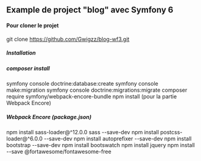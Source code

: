 ## Example de project "blog" avec Symfony 6

#### Pour cloner le projet

git clone https://github.com/Gwigzz/blog-wf3.git

##### Installation

##### composer install
symfony console doctrine:database:create
symfony console make:migration
symfony console doctrine:migrations:migrate
composer require symfony/webpack-encore-bundle
npm install (pour la partie Webpack Encore)

##### Webpack Encore (package.json)

 npm install sass-loader@^12.0.0 sass --save-dev
 npm install postcss-loader@^6.0.0 --save-dev
 npm install autoprefixer --save-dev
 npm install bootstrap --save-dev
 npm install bootswatch
 npm install jquery
 npm install --save @fortawesome/fontawesome-free
